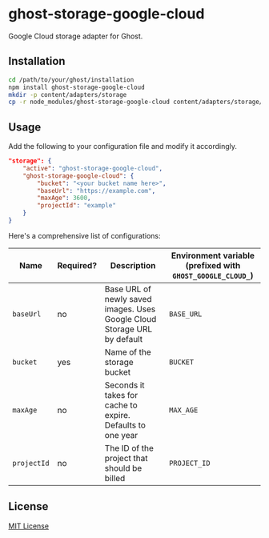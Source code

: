 # ghost-storage-google-cloud

Google Cloud storage adapter for Ghost.

## Installation

```bash
cd /path/to/your/ghost/installation
npm install ghost-storage-google-cloud
mkdir -p content/adapters/storage
cp -r node_modules/ghost-storage-google-cloud content/adapters/storage/ghost-storage-google-cloud
```

## Usage

Add the following to your configuration file and modify it accordingly.

```json
"storage": {
    "active": "ghost-storage-google-cloud",
    "ghost-storage-google-cloud": {
        "bucket": "<your bucket name here>",
        "baseUrl": "https://example.com",
        "maxAge": 3600,
        "projectId": "example"
    }
}
```

Here's a comprehensive list of configurations:

| **Name**    | **Required?** | **Description**                                                          | **Environment variable (prefixed with `GHOST_GOOGLE_CLOUD_`)** |
|-------------|---------------|--------------------------------------------------------------------------|----------------------------------------------------------------|
| `baseUrl`   | no            | Base URL of newly saved images. Uses Google Cloud Storage URL by default | `BASE_URL`                                                     |
| `bucket`    | yes           | Name of the storage bucket                                               | `BUCKET`                                                       |
| `maxAge`    | no            | Seconds it takes for cache to expire. Defaults to one year               | `MAX_AGE`                                                      |
| `projectId` | no            | The ID of the project that should be billed                              | `PROJECT_ID`                                                   |

## License

[MIT License](LICENSE.txt)
